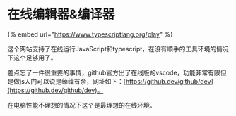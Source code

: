 # 在线编辑器&编译器

{% embed url="https://www.typescriptlang.org/play" %}

这个网站支持了在线运行JavaScript和typescript，在没有顺手的工具环境的情况下这个足够用了。



差点忘了一件很重要的事情，github官方出了在线版的vscode，功能非常有限但是做js入门可以说是绰绰有余，网址如下：[https://github.dev/github/dev](https://github.dev/github/dev)。

在电脑性能不理想的情况下这个是最理想的在线环境。
